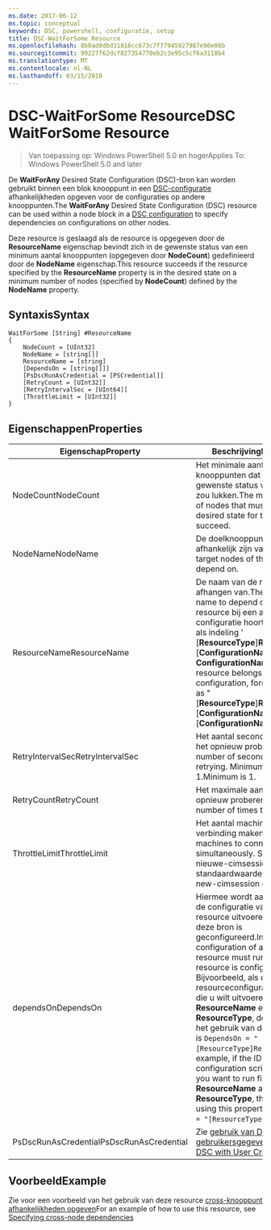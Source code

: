 ```yaml
---
ms.date: 2017-06-12
ms.topic: conceptual
keywords: DSC, powershell, configuratie, setup
title: DSC-WaitForSome Resource
ms.openlocfilehash: 8b0ad0dbd31816cc673c7f77945927987e90e08b
ms.sourcegitcommit: 99227f62dcf827354770eb2c3e95c5cf6a3118b4
ms.translationtype: MT
ms.contentlocale: nl-NL
ms.lasthandoff: 03/15/2018
---
```

# <a name="dsc-waitforsome-resource"></a><span data-ttu-id="de9ef-103">DSC-WaitForSome Resource</span><span class="sxs-lookup"><span data-stu-id="de9ef-103">DSC WaitForSome Resource</span></span>

> <span data-ttu-id="de9ef-104">Van toepassing op: Windows PowerShell 5.0 en hoger</span><span class="sxs-lookup"><span data-stu-id="de9ef-104">Applies To: Windows PowerShell 5.0 and later</span></span>

<span data-ttu-id="de9ef-105">De **WaitForAny** Desired State Configuration (DSC)-bron kan worden gebruikt binnen een blok knooppunt in een [DSC-configuratie](configurations.md) afhankelijkheden opgeven voor de configuraties op andere knooppunten.</span><span class="sxs-lookup"><span data-stu-id="de9ef-105">The **WaitForAny** Desired State Configuration (DSC) resource can be used within a node block in a [DSC configuration](configurations.md) to specify dependencies on configurations on other nodes.</span></span>

<span data-ttu-id="de9ef-106">Deze resource is geslaagd als de resource is opgegeven door de **ResourceName** eigenschap bevindt zich in de gewenste status van een minimum aantal knooppunten (opgegeven door **NodeCount**) gedefinieerd door de **NodeName**  eigenschap.</span><span class="sxs-lookup"><span data-stu-id="de9ef-106">This resource succeeds if the resource specified by the **ResourceName** property is in the desired state on a minimum number of nodes (specified by **NodeCount**) defined by the **NodeName** property.</span></span> 


## <a name="syntax"></a><span data-ttu-id="de9ef-107">Syntaxis</span><span class="sxs-lookup"><span data-stu-id="de9ef-107">Syntax</span></span>

```
WaitForSome [String] #ResourceName
{
    NodeCount = [UInt32]
    NodeName = [string[]]
    ResourceName = [string]
    [DependsOn = [string[]]]
    [PsDscRunAsCredential = [PSCredential]]
    [RetryCount = [UInt32]]
    [RetryIntervalSec = [UInt64]]
    [ThrottleLimit = [UInt32]]
}
```

## <a name="properties"></a><span data-ttu-id="de9ef-108">Eigenschappen</span><span class="sxs-lookup"><span data-stu-id="de9ef-108">Properties</span></span>

|  <span data-ttu-id="de9ef-109">Eigenschap</span><span class="sxs-lookup"><span data-stu-id="de9ef-109">Property</span></span>  |  <span data-ttu-id="de9ef-110">Beschrijving</span><span class="sxs-lookup"><span data-stu-id="de9ef-110">Description</span></span>   | 
|---|---| 
| <span data-ttu-id="de9ef-111">NodeCount</span><span class="sxs-lookup"><span data-stu-id="de9ef-111">NodeCount</span></span>| <span data-ttu-id="de9ef-112">Het minimale aantal knooppunten dat moet zich in de gewenste status voor deze bron zou lukken.</span><span class="sxs-lookup"><span data-stu-id="de9ef-112">The minimum number of nodes that must be in the desired state for this resource to succeed.</span></span>|
| <span data-ttu-id="de9ef-113">NodeName</span><span class="sxs-lookup"><span data-stu-id="de9ef-113">NodeName</span></span>| <span data-ttu-id="de9ef-114">De doelknooppunten van afhankelijk zijn van de bron.</span><span class="sxs-lookup"><span data-stu-id="de9ef-114">The target nodes of the resource to depend on.</span></span>| 
| <span data-ttu-id="de9ef-115">ResourceName</span><span class="sxs-lookup"><span data-stu-id="de9ef-115">ResourceName</span></span>| <span data-ttu-id="de9ef-116">De naam van de resource afhangen van.</span><span class="sxs-lookup"><span data-stu-id="de9ef-116">The resource name to depend on.</span></span> <span data-ttu-id="de9ef-117">Als deze resource bij een andere configuratie hoort, de naam op als indeling ' [__ResourceType__]__ResourceName__:: [__ConfigurationName__]:: [ __ConfigurationName__] "</span><span class="sxs-lookup"><span data-stu-id="de9ef-117">If this resource belongs to a different configuration, format the name as "[__ResourceType__]__ResourceName__::[__ConfigurationName__]::[__ConfigurationName__]"</span></span>| 
| <span data-ttu-id="de9ef-118">RetryIntervalSec</span><span class="sxs-lookup"><span data-stu-id="de9ef-118">RetryIntervalSec</span></span>| <span data-ttu-id="de9ef-119">Het aantal seconden alvorens het opnieuw proberen.</span><span class="sxs-lookup"><span data-stu-id="de9ef-119">The number of seconds before retrying.</span></span> <span data-ttu-id="de9ef-120">Minimumwaarde is 1.</span><span class="sxs-lookup"><span data-stu-id="de9ef-120">Minimum is 1.</span></span>| 
| <span data-ttu-id="de9ef-121">RetryCount</span><span class="sxs-lookup"><span data-stu-id="de9ef-121">RetryCount</span></span>| <span data-ttu-id="de9ef-122">Het maximale aantal keren opnieuw proberen.</span><span class="sxs-lookup"><span data-stu-id="de9ef-122">The maximum number of times to retry.</span></span>| 
| <span data-ttu-id="de9ef-123">ThrottleLimit</span><span class="sxs-lookup"><span data-stu-id="de9ef-123">ThrottleLimit</span></span>| <span data-ttu-id="de9ef-124">Het aantal machines tegelijk verbinding maken.</span><span class="sxs-lookup"><span data-stu-id="de9ef-124">Number of machines to connect simultaneously.</span></span> <span data-ttu-id="de9ef-125">Standaard is de nieuwe-cimsession standaardwaarde.</span><span class="sxs-lookup"><span data-stu-id="de9ef-125">Default is new-cimsession default.</span></span>| 
| <span data-ttu-id="de9ef-126">dependsOn</span><span class="sxs-lookup"><span data-stu-id="de9ef-126">DependsOn</span></span> | <span data-ttu-id="de9ef-127">Hiermee wordt aangegeven dat de configuratie van een andere resource uitvoeren moet voordat deze bron is geconfigureerd.</span><span class="sxs-lookup"><span data-stu-id="de9ef-127">Indicates that the configuration of another resource must run before this resource is configured.</span></span> <span data-ttu-id="de9ef-128">Bijvoorbeeld, als de ID van de resourceconfiguratie scriptblok die u wilt uitvoeren eerst is __ResourceName__ en het type __ResourceType__, de syntaxis voor het gebruik van deze eigenschap is `DependsOn = "[ResourceType]ResourceName"`.</span><span class="sxs-lookup"><span data-stu-id="de9ef-128">For example, if the ID of the resource configuration script block that you want to run first is __ResourceName__ and its type is __ResourceType__, the syntax for using this property is `DependsOn = "[ResourceType]ResourceName"`.</span></span>|
| <span data-ttu-id="de9ef-129">PsDscRunAsCredential</span><span class="sxs-lookup"><span data-stu-id="de9ef-129">PsDscRunAsCredential</span></span> | <span data-ttu-id="de9ef-130">Zie [gebruik van DSC met gebruikersgegevens](https://docs.microsoft.com/powershell/dsc/runasuser)</span><span class="sxs-lookup"><span data-stu-id="de9ef-130">See [Using DSC with User Credentials](https://docs.microsoft.com/powershell/dsc/runasuser)</span></span> |


## <a name="example"></a><span data-ttu-id="de9ef-131">Voorbeeld</span><span class="sxs-lookup"><span data-stu-id="de9ef-131">Example</span></span>

<span data-ttu-id="de9ef-132">Zie voor een voorbeeld van het gebruik van deze resource [cross-knooppunt afhankelijkheden opgeven](crossNodeDependencies.md)</span><span class="sxs-lookup"><span data-stu-id="de9ef-132">For an example of how to use this resource, see [Specifying cross-node dependencies](crossNodeDependencies.md)</span></span>

